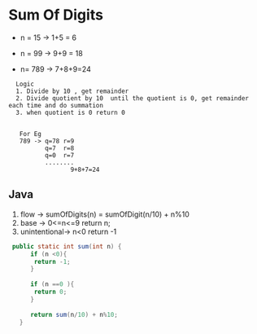 
# Sum Of Digits 

- n = 15 -> 1+5 = 6
- n = 99 -> 9+9 = 18

- n= 789 -> 7+8+9=24 

```
  Logic 
  1. Divide by 10 , get remainder 
  2. Divide quotient by 10  until the quotient is 0, get remainder each time and do summation 
  3. when quotient is 0 return 0


   For Eg 
   789 -> q=78 r=9
          q=7  r=8
          q=0  r=7
          ........
                 9+8+7=24
```
## Java 


1. flow -> sumOfDigits(n) = sumOfDigit(n/10) + n%10
1. base -> 0<=n<=9 return n;
1. unintentional-> n<0 return -1

```java
 public static int sum(int n) {
      if (n <0){
       return -1;
      }
     
      if (n ==0 ){
       return 0;
      }
     
      return sum(n/10) + n%10;
   }
```
